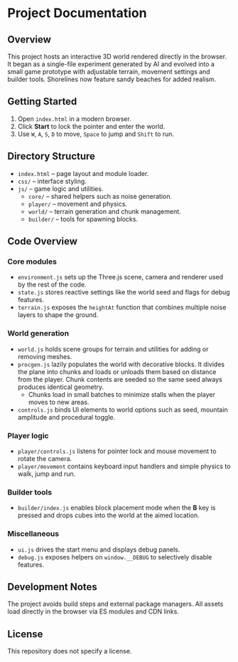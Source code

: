 # Project Documentation

## Overview
This project hosts an interactive 3D world rendered directly in the browser. It began as a single-file experiment generated by AI and evolved into a small game prototype with adjustable terrain, movement settings and builder tools. Shorelines now feature sandy beaches for added realism.

## Getting Started
1. Open `index.html` in a modern browser.
2. Click **Start** to lock the pointer and enter the world.
3. Use `W`, `A`, `S`, `D` to move, `Space` to jump and `Shift` to run.

## Directory Structure
- `index.html` – page layout and module loader.
- `css/` – interface styling.
- `js/` – game logic and utilities.
  - `core/` – shared helpers such as noise generation.
  - `player/` – movement and physics.
  - `world/` – terrain generation and chunk management.
  - `builder/` – tools for spawning blocks.

## Code Overview

### Core modules
- `environment.js` sets up the Three.js scene, camera and renderer used by the rest of the code.
- `state.js` stores reactive settings like the world seed and flags for debug features.
- `terrain.js` exposes the `heightAt` function that combines multiple noise layers to shape the ground.

### World generation
- `world.js` holds scene groups for terrain and utilities for adding or removing meshes.
- `procgen.js` lazily populates the world with decorative blocks. It divides the plane into chunks and loads or unloads them based on distance from the player. Chunk contents are seeded so the same seed always produces identical geometry.
  - Chunks load in small batches to minimize stalls when the player moves to new areas.
- `controls.js` binds UI elements to world options such as seed, mountain amplitude and procedural toggle.

### Player logic
- `player/controls.js` listens for pointer lock and mouse movement to rotate the camera.
- `player/movement` contains keyboard input handlers and simple physics to walk, jump and run.

### Builder tools
- `builder/index.js` enables block placement mode when the **B** key is pressed and drops cubes into the world at the aimed location.

### Miscellaneous
- `ui.js` drives the start menu and displays debug panels.
- `debug.js` exposes helpers on `window.__DEBUG` to selectively disable features.

## Development Notes
The project avoids build steps and external package managers. All assets load directly in the browser via ES modules and CDN links.

## License
This repository does not specify a license.
